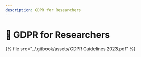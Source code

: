 ```yaml
---
description: GDPR for Researchers
---
```


# 🔵 GDPR for Researchers

{% file src="../.gitbook/assets/GDPR Guidelines 2023.pdf" %}
